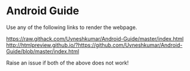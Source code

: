 # Android Guide

Use any of the following links to render the webpage.

https://raw.githack.com/Uvneshkumar/Android-Guide/master/index.html
http://htmlpreview.github.io/?https://github.com/Uvneshkumar/Android-Guide/blob/master/index.html

Raise an issue if both of the above does not work!
